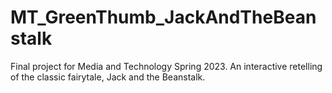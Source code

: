 # MT_GreenThumb_JackAndTheBeanstalk
Final project for Media and Technology Spring 2023. An interactive retelling of the classic fairytale, Jack and the Beanstalk.
